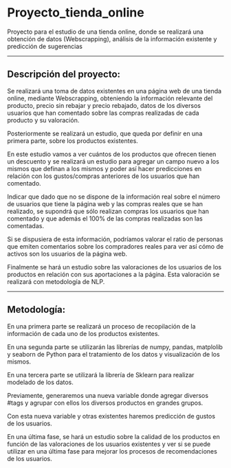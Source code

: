 # Proyecto_tienda_online
Proyecto para el estudio de una tienda online, donde se realizará una obtención de datos (Webscrapping), análisis de la información existente y predicción de sugerencias

---
## Descripción del proyecto:

Se realizará una toma de datos existentes en una página web de una tienda online, mediante Webscrapping, obteniendo la información relevante del producto, precio sin rebajar y precio rebajado, datos de los diversos usuarios que han comentado sobre las compras realizadas de cada producto y su valoración.

Posteriormente se realizará un estudio, que queda por definir en una primera parte, sobre los productos existentes.

En este estudio vamos a ver cuántos de los productos que ofrecen tienen un descuento y se realizará un estudio para agregar un campo nuevo a los mismos que definan a los mismos y poder así hacer predicciones en relación con los gustos/compras anteriores de los usuarios que han comentado.

Indicar que dado que no se dispone de la información real sobre el número de usuarios que tiene la página web y las compras reales que se han realizado, se supondrá que sólo realizan compras los usuarios que han comentado y que además el 100% de las compras realizadas son las comentadas.

Si se dispusiera de esta información, podríamos valorar el ratio de personas que emiten comentarios sobre los compradores reales para ver así cómo de activos son los usuarios de la página  web.

Finalmente se hará un estudio sobre las valoraciones de los usuarios de los productos en relación con sus aportaciones a la página. Esta valoración se realizará con metodología de NLP.

---
## Metodología:

En una primera parte se realizará un proceso de recopilación de la información de cada uno de los productos existentes.

En una segunda parte se utilizarán las librerías de numpy, pandas, matplolib y seaborn de Python para el tratamiento de los datos y visualización de los mismos.

En una tercera parte se utilizará la librería de Sklearn para realizar modelado de los datos. 

Previamente, generaremos una nueva variable donde agregar diversos #tags y agrupar con ellos los diversos productos en grandes grupos.

Con esta nueva variable y otras existentes haremos predicción de gustos de los usuarios.

En una última fase, se hará un estudio sobre la calidad de los productos en función de las valoraciones de los usuarios existentes y ver si se puede utilizar en una última fase para mejorar los procesos de recomendaciones de los usuarios.

